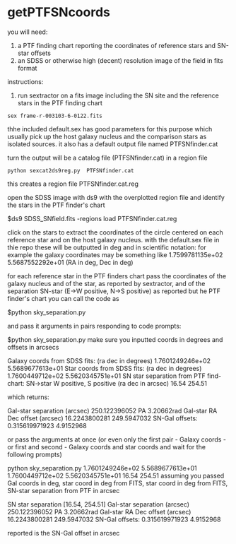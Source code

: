 # getPTFSNcoords
you will need: 

1) a PTF finding chart reporting the coordinates of reference stars and SN-star offsets
2) an SDSS or otherwise high (decent) resolution image of the field in fits format

instructions: 

1) run sextractor on a fits image including the SN site and the reference stars in the PTF finding chart

`sex frame-r-003103-6-0122.fits `

thhe included default.sex has good parameters for this purpose which usually pick up the host galaxy nucleus and the comparison stars as isolated sources. it also has a default output file named PTFSNfinder.cat

turn the output will be a catalog file (PTFSNfinder.cat) in a region file

`python sexcat2ds9reg.py  PTFSNfinder.cat`

this creates a region file PTFSNfinder.cat.reg  

open the SDSS image with ds9 with the overplotted region file and identify the stars in the PTF finder's chart

$ds9 SDSS_SNfield.fits -regions load PTFSNfinder.cat.reg

click on the stars to extract the coordinates of the circle centered on each reference star and on the host galaxy nucleus. with the default.sex file in thie repo these will be outputted in deg and in scientific notation: for example the galaxy coordinates may be something like 1.7599781135e+02 5.5687552292e+01 (RA in deg, Dec in deg)

for each reference star in the PTF finders chart pass the coordinates of the galaxy nucleus and of the star, as reported by sextractor, and of the separation SN-star (E->W positive, N->S positive) as reported but he PTF finder's chart
you can call the code as

$python sky_separation.py 

and pass it arguments in pairs responding to code prompts: 

$python sky_separation.py
make sure you inputted coords in degrees and offsets in arcsecs

Galaxy coords from SDSS fits: (ra dec in degrees) 1.7601249246e+02 5.5689677613e+01
Star coords from SDSS fits: (ra dec in degrees) 1.7600449712e+02 5.5620345751e+01
SN star separation from PTF find-chart: 
 SN->star W positive, S positive (ra dec in arcsec) 16.54 254.51

which returns:

Gal-star separation (arcsec) 250.122396052 PA 3.20662rad
Gal-star RA Dec offset (arcsec) 16.2243800281 249.5947032
SN-Gal offsets: 0.315619971923 4.9152968

or pass the arguments at once (or even only the first pair - Galaxy coords - or first and second - Galaxy coords and star coords and wait for the following prompts)

 python sky_separation.py 1.7601249246e+02 5.5689677613e+01  1.7600449712e+02 5.5620345751e+01 16.54 254.51
assuming you passed Gal coords in deg, star coord in deg from FITS, star coord in deg from FITS, SN-star separation from PTF in arcsec

SN star separation  [16.54, 254.51]
Gal-star separation (arcsec) 250.122396052 PA 3.20662rad
Gal-star RA Dec offset (arcsec) 16.2243800281 249.5947032
SN-Gal offsets: 0.315619971923 4.9152968


reported is the SN-Gal offset in arcsec
